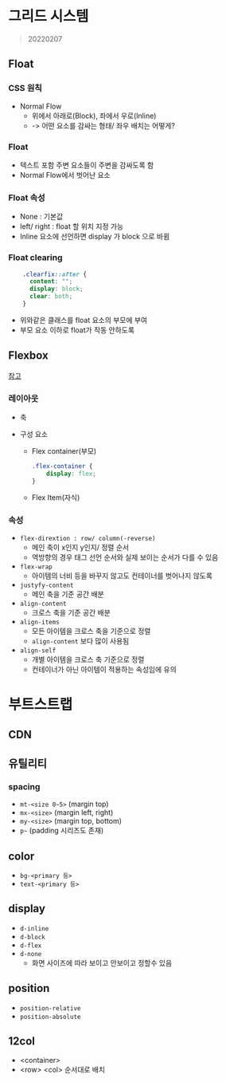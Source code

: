 # 그리드 시스템

> 20220207

## Float

### CSS 원칙

* Normal Flow
  * 위에서 아래로(Block), 좌에서 우로(Inline)
  * -> 어떤 요소를 감싸는 형태/ 좌우 배치는 어떻게?



### Float

* 텍스트 포함 주변 요소들이 주변을 감싸도록 함
* Normal Flow에서 벗어난 요소



### Float 속성

* None : 기본값
* left/ right : float 할 위치 지정 가능
* Inline 요소에 선언하면 display 가 block 으로 바뀜



### Float clearing

```css
    .clearfix::after {
      content: "";
      display: block;
      clear: both;
    }
```

* 위와같은 클래스를 float 요소의 부모에 부여
* 부모 요소 이하로 float가 작동 안하도록



## Flexbox

[참고](https://developer.mozilla.org/ko/docs/Web/CSS/CSS_Flexible_Box_Layout/Basic_Concepts_of_Flexbox)

### 레이아웃

* 축

* 구성 요소

  * Flex container(부모)

    ```css
    .flex-container {
        display: flex;
    }
    ```

  * Flex Item(자식)



### 속성

* `flex-dirextion : row/ column(-reverse)` 
  * 메인 축이 x인지 y인지/ 정렬 순서
  * 역방향의 경우 태그 선언 순서와 실제 보이는 순서가 다를 수 있음
* `flex-wrap` 
  * 아이템의 너비 등을 바꾸지 않고도 컨테이너를 벗어나지 않도록
* `justyfy-content`
  * 메인 축을 기준 공간 배분
* `align-content`
  * 크로스 축을 기준 공간 배분
* `align-items`
  * 모든 아이템을 크로스 축을 기준으로 정렬
  * `align-content` 보다 많이 사용됨
* `align-self`
  * 개별 아이템을 크로스 축 기준으로 정렬
  * 컨테이너가 아닌 아이템이 적용하는 속성임에 유의



# 부트스트랩

## CDN



## 유틸리티

### spacing

* `mt-<size 0~5>` (margin top)
* `mx-<size>` (margin left, right)
* `my-<size>` (margin top, bottom)
* `p~` (padding 시리즈도 존재)



## color

* `bg-<primary 등>`
* `text-<primary 등>`



## display

* `d-inline`
* `d-block`
* `d-flex`
* `d-none`
  * 화면 사이즈에 따라 보이고 안보이고 정할수 있음



## position

* `position-relative`
* `position-absolute`



## 12col

* \<container>
* \<row> \<col> 순서대로 배치
